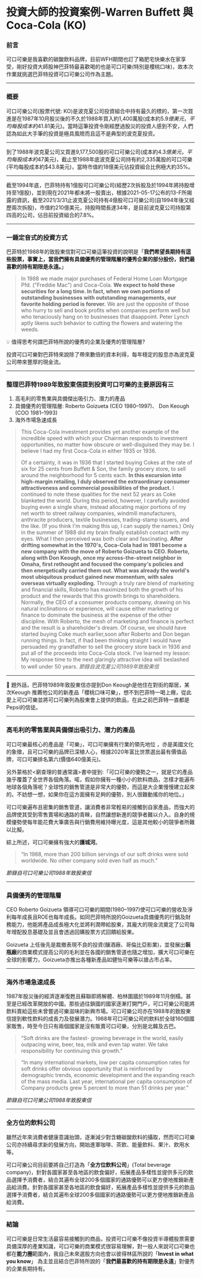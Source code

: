 # 投資大師的投資案例-Warren Buffett 與 Coca-Cola (KO)

### 前言

可口可樂是我喜歡的碳酸飲料品牌，目前WFH期間也訂了箱肥宅快樂水在家享受，剛好投資大師股神巴菲特最喜歡喝的也是可口可樂(特別是櫻桃口味)，故本次作業就挑選巴菲特投資可口可樂公司作為主題。

---


### 概要

可口可樂公司(股票代號: KO)是波克夏公司投資組合中持有最久的標的，第一次買進是在1987年10月股災後的不久於1988年買入約1,400萬股(成本約$5.9億美元，平均每股成本約$41.81美元)。當時這筆投資令剛經歷過股災的投資人感到不安，人們認為如此大手筆的投資是極具風險而且這不是典型的波克夏投资。

---

到了1988年波克夏公司又買進9,177,500股的可口可樂公司(成本約$4.3億美元，平均每股成本約$47美元)，截止至1988年底波克夏公司持有約2,335萬股的可口可樂(平均每股成本約$43.8美元)，當時市值約18億美元佔投資組合比例極大約35%。

---

截至1994年底，巴菲特持有1億股可口可樂公司(經歷2次拆股及於1994年將持股增持至1億股)，並到現在2021年都未將一股賣出，根據2021-05-17公布的13-F所揭露的資訊，截至2021/3/31止波克夏公司持有4億股可口可樂公司(自1994年後又經歷兩次拆股)，市值約210億美元，持股時間長達34年，是目前波克夏公司持股第四高的公司，佔目前投資組合的7.8%。

---

### 一錘定音式的投資方式


巴菲特於1988年的致股東信對可口可樂這筆投資的說明是「**我們希望長期持有這些股票，事實上，當我們擁有具備優秀的管理階層的優秀企業的部分股份，我們最喜歡的持有期限是永遠。**」

> In 1988 we made major purchases of Federal Home Loan Mortgage Pfd. ("Freddie Mac") and Coca-Cola. **We expect to hold these securities for a long time. In fact, when we own portions of outstanding businesses with outstanding managements, our favorite holding period is forever.** We are just the opposite of those who hurry to sell and book profits when companies perform well but who tenaciously hang on to businesses that disappoint. Peter Lynch aptly likens such behavior to cutting the flowers and watering the weeds.
>

<aside>
💡 值得思考何謂巴菲特所說的優秀的企業及優秀的管理階層?

投資可口可樂對巴菲特來說除了帶來數倍的資本利得，每年穩定的股息亦為波克夏公司帶來豐厚的現金流。

---

### 整理巴菲特1989年致股東信提到投資可口可樂的主要原因有三

1. 高毛利的零售業與具備傑出吸引力、潛力的產品
2. 具備優秀的管理階層: Roberto Goizueta (CEO 1980–1997)、 Don Keough (COO 1981–1993)
3. 海外市場急速成長

> This Coca-Cola investment provides yet another example of the incredible speed with which your Chairman responds to investment opportunities, no matter how obscure or well-disguised
> they may be. I believe I had my first Coca-Cola in either 1935 or 1936.
>
> Of a certainty, it was in 1936 that I started buying Cokes at the rate of six for 25 cents from Buffett & Son, the family grocery store, to sell around the neighborhood for 5 cents each.
> **In this excursion into high-margin retailing, I duly observed the extraordinary consumer attractiveness and commercial possibilities of the product.** I continued to note these qualities for the next 52 years as Coke blanketed the world. During this period, however, I carefully avoided buying even a single share, instead allocating major portions of my net worth to street railway companies,
> windmill manufacturers, anthracite producers, textile businesses, trading-stamp issuers, and the like. (If you think I'm making this up, I can supply the names.) Only in the summer of 1988 did my brain finally establish contact with my eyes. What I then perceived was both clear and fascinating. **After drifting somewhat in the 1970's, Coca-Cola had in 1981 become a new company with the move of Roberto Goizueta to CEO. Roberto, along with Don Keough, once my across-the-street neighbor in Omaha, first rethought and focused the company's policies and then energetically carried them out. What was already the world's most ubiquitous product gained new momentum, with sales overseas virtually exploding.**  Through a truly rare blend of marketing and financial skills, Roberto has maximized both the growth of his product and the rewards that this growth brings to shareholders. Normally, the CEO of a consumer products company, drawing on his natural inclinations or experience, will cause either marketing or finance to dominate the business at the expense of the other discipline. With Roberto, the mesh of marketing and finance is perfect and the result is a shareholder's dream. Of course, we should have started buying Coke much earlier,soon after Roberto and Don began running things. In fact, if Ihad been thinking straight I would have persuaded my grandfather to sell the grocery store back in 1936 and put all of the proceeds into Coca-Cola stock. I've learned my lesson: My response time to the next glaringly attractive idea will beslashed to well under 50 years.
*節錄自波克夏公司1989年致股東信*

---

<aside>
👀 題外話，巴菲特1989年致股東信亦提到Don Keough是他住在對街的鄰居，某次Keough 推薦他公司的新產品「櫻桃口味可樂」，想不到巴菲特一喝上癮，從此愛上可口可樂並將可口可樂列為股東會上提供的飲品，在此之前巴菲特一直都是Pepsi的信徒。

---

### 高毛利的零售業與具備傑出吸引力、潛力的產品

可口可樂最核心的產品是「可樂」，可口可樂擁有行業的領先地位 ，亦是美國文化的象徵，且可口可樂的品牌已深植人心，根據2020年富比世票選出最有價值品牌，可口可樂排名第六(價值640億美元)。

另外蒙格於<窮查理的普通常識>書中提到:「可口可樂的優勢之一，就是它的產品幾乎覆蓋了全世界各個角落。喏，假如你擁有一種小小的飲料商品，怎樣才能遍布地球各個角落呢？全球性的銷售管道是非常大的優勢，而這是大企業慢慢建立起來的。不妨想一想，如果你在這方面擁有足夠的優勢，別人很難動搖你的地位。」

可口可樂遍布且密集的銷售管道，讓消費者非常輕易的接觸到自家產品，而強大的品牌使其受到零售賣場和通路的青睞，自然讓想新進的競爭者難以介入。自身的規模優勢使每年能花費大筆廣告與行銷費用維持曝光度，這是其他較小的競爭者所難以比擬。

綜上所述，可口可樂擁有強大的**護城河**。

> “In 1988, more than 200 billion servings of our soft drinks were sold worldwide. No other company sold even half as much.”
> 

*節錄自可口可樂公司1988年致股東信*

---

### 具備優秀的管理階層

CEO Roberto Goizueta 領導可口可樂的期間(1980–1997)使可口可樂的營收及淨利每年成長且ROE也每年成長。如同巴菲特所說的Goizueta具備優秀的行銷及財務能力，他能將產品成長極大化並將利潤帶給股東，其龐大的現金流奠定了公司每年增配股息基礎及並且會透過回購股票方式回饋給股東。

Goizueta 上任後先是裁撤表現不良的投資(釀酒廠、哥倫比亞影業)，並發展出**裝瓶廠**的商業模式提高公司的毛利並在各國的銷售管道也隨之增加，擴大可口可樂在全球的影響力，Goizueta亦推出各種新產品如健怡可樂等以搶占市占率。

---

### 海外市場急速成長

1987年股災後的經濟逐漸復甦且蘇聯即將解體、柏林圍牆於1989年11月倒榻。甚至是已經改革開放的中國。那些過往鎖國的國家逐漸打開門戶，可口可樂公司能將飲料賣給這些未曾嘗過可樂滋味的新興市場。可口可樂公司亦在1988年的致股東信提到軟性飲料的成長力及發展潛力。1988年可口可樂公司的飲料於全球160個國家販售，時至今日只有兩個國家是沒有販賣可口可樂，分別是北韓及古巴。

> “Soft drinks are the fastest- growing beverage in the world, easily outpacing wine, beer, tea, milk and even tap water. We take responsibility for continuing this growth.”
> 

> “In many international markets, low per capita consumption rates for soft drinks offer obvious opportunity that is reinforced by demographic trends, economic development and the expanding reach of the mass media. Last year, international per capita consumption of Company products grew 5 percent to more than 51 drinks per year.”
> 

*節錄自可口可樂公司1988年致股東信*

---

### 全方位的飲料公司

雖然近年來消費者健康意識抬頭，逐漸減少對含糖碳酸飲料的攝取，然而可口可樂公司亦持續尋求新的發展方向，開始進軍咖啡、茶飲、能量飲料、果汁、飲用水等。

可口可樂公司目前要將自己打造為「**全方位飲料公司**」(Total beverage company)，針對各國家甚至各地區的飲食偏好，拓展產品多樣性並提供多元的飲品選擇予消費者，結合其遍布全球200多個國家的通路優勢可以更方便地推銷新產品給消費。針對各國家甚至各地區的飲食偏好，拓展產品多樣性並提供多元的飲品選擇予消費者，結合其遍布全球200多個國家的通路優勢可以更方便地推銷新產品給消費。

---

### 結論

可口可樂是日常生活最容易接觸到的商品，投資可口可樂不像投資半導體股票需要具備深厚的產業知識，可口可樂的商業模式很容易理解，對一般人來說可口可樂也都在**能力圈**範圍內，我自己未來選股方向也會以彼得林區所說的「**Invest in what you know**」 為主並且結合巴菲特所說的「**我們最喜歡的持有期限是永遠**」對優秀的企業長期持有。


